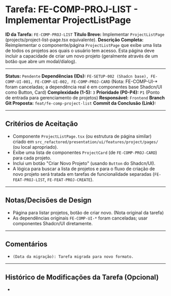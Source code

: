 # Tarefa: FE-COMP-PROJ-LIST - Implementar ProjectListPage

**ID da Tarefa:** `FE-COMP-PROJ-LIST`
**Título Breve:** Implementar `ProjectListPage` (projects/project-list-page.tsx equivalente).
**Descrição Completa:**
Reimplementar o componente/página `ProjectListPage` que exibe uma lista de todos os projetos aos quais o usuário tem acesso. Esta página deve incluir a capacidade de criar um novo projeto (geralmente através de um botão que abre um modal/dialog).

---

**Status:** `Pendente`
**Dependências (IDs):** `FE-SETUP-002 (Shadcn base), FE-COMP-UI-001, FE-COMP-UI-002, FE-COMP-PROJ-CARD` (Nota: FE-COMP-UI-* foram canceladas; a dependência real é em componentes base Shadcn/UI como Button, Card)
**Complexidade (1-5):** `3`
**Prioridade (P0-P4):** `P1` (Ponto de entrada para gerenciamento de projetos)
**Responsável:** `Frontend`
**Branch Git Proposta:** `feat/fe-comp-project-list`
**Commit da Conclusão (Link):**

---

## Critérios de Aceitação
- Componente `ProjectListPage.tsx` (ou estrutura de página similar) criado em `src_refactored/presentation/ui/features/project/pages/` (ou local apropriado).
- Exibe uma lista de componentes `ProjectCard` (de `FE-COMP-PROJ-CARD`) para cada projeto.
- Inclui um botão "Criar Novo Projeto" (usando `Button` do Shadcn/UI).
- A lógica para buscar a lista de projetos e para o fluxo de criação de novo projeto será tratada em tarefas de funcionalidade separadas (`FE-FEAT-PROJ-LIST`, `FE-FEAT-PROJ-CREATE`).

---

## Notas/Decisões de Design
- Página para listar projetos, botão de criar novo. (Nota original da tarefa)
- As dependências originais `FE-COMP-UI-*` foram canceladas; usar componentes Shadcn/UI diretamente.

---

## Comentários
- `(Data da migração): Tarefa migrada para novo formato.`

---

## Histórico de Modificações da Tarefa (Opcional)
-
